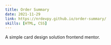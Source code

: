 ```yaml
---
title: Order Summary
date: 2021-11-29
link: https://nrdevpy.github.io/order-summary/
skills: [HTML, CSS]
---
```


A simple card design solution frontend mentor.